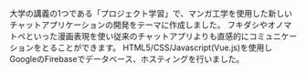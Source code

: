 大学の講義の1つである「プロジェクト学習」で、マンガ工学を使用した新しいチャットアプリケーションの開発をテーマに作成しました。
フキダシやオノマトペといった漫画表現を使い従来のチャットアプリよりも直感的にコミュニケーションをとることができます。
HTML5/CSS/Javascript(Vue.js)を使用しGoogleのFirebaseでデータベース、ホスティングを行いました。
